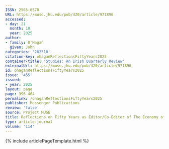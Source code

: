 ```yaml
---
ISSN: 2565-6570
URL: https://muse.jhu.edu/pub/420/article/971896
accessed:
- day: 21
  month: 10
  year: 2025
author:
- family: O'Hagan
  given: John
categories: '202510'
citation-key: ohaganReflectionsFiftyYears2025
container-title: 'Studies: An Irish Quarterly Review'
externalUrl: https://muse.jhu.edu/pub/420/article/971896
id: ohaganReflectionsFiftyYears2025
issue: '455'
issued:
- year: 2025
layout: page
page: 396-404
permalink: /ohaganReflectionsFiftyYears2025
publisher: Messenger Publications
review: 'false'
source: Project MUSE
title: Reflections on Fifty Years as Editor/Co-Editor of The Economy of Ireland
type: article-journal
volume: '114'
---
```

{% include articlePageTemplate.html %}